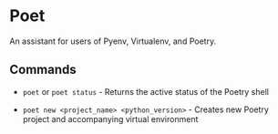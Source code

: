 # Poet

An assistant for users of Pyenv, Virtualenv, and Poetry.

## Commands

- `poet` or `poet status` - Returns the active status of the Poetry shell

- `poet new <project_name> <python_version>` - Creates new Poetry project and accompanying virtual environment
